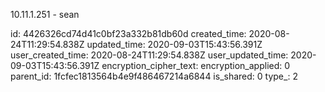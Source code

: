 10.11.1.251 - sean

id: 4426326cd74d41c0bf23a332b81db60d
created_time: 2020-08-24T11:29:54.838Z
updated_time: 2020-09-03T15:43:56.391Z
user_created_time: 2020-08-24T11:29:54.838Z
user_updated_time: 2020-09-03T15:43:56.391Z
encryption_cipher_text: 
encryption_applied: 0
parent_id: 1fcfec1813564b4e9f486467214a6844
is_shared: 0
type_: 2